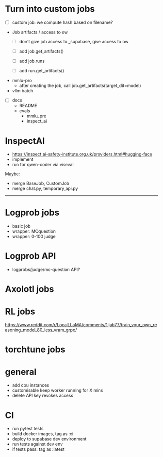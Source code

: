 # Turn into custom jobs

- [ ] custom job: we compute hash based on filename?


- Job artifacts / access to ow
    - [ ] don't give job access to _supabase, give access to ow
    - [ ] add job.get_artifacts()
    - [ ] add job.runs
    - [ ] add run.get_artifacts()


- mmlu-pro
    - after creating the job, call job.get_artifacts(target_dit=model)
- vllm batch


- [ ] docs
    - README
    - evals
        - mmlu_pro
        - inspect_ai

# InspectAI
- https://inspect.ai-safety-institute.org.uk/providers.html#hugging-face
- implement
- run for qwen-coder via viseval



Maybe:
- merge BaseJob, CustomJob
- merge chat.py, temporary_api.py




----------------------------------------------------------------------------------

# Logprob jobs
- basic job
- wrapper: MCquestion
- wrapper: 0-100 judge

# Logprob API
- logprobs/judge/mc-question API?

# Axolotl jobs

# RL jobs
https://www.reddit.com/r/LocalLLaMA/comments/1ijab77/train_your_own_reasoning_model_80_less_vram_grpo/

# torchtune jobs

# general
- add cpu instances
- customisable keep worker running for X mins
- delete API key revokes access

# CI
- run pytest tests
- build docker images, tag as :ci
- deploy to supabase dev environment
- run tests against dev env
- if tests pass: tag as :latest